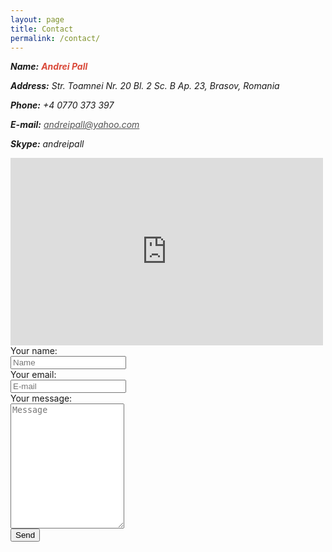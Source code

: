 ```yaml
---
layout: page
title: Contact
permalink: /contact/
---
```

<div class="content">
  <address id="address">
    <p><strong>Name:</strong> <strong style="color: #da4939;">Andrei Pall</strong></p>
    <p><strong>Address:</strong> Str. Toamnei Nr. 20 Bl. 2 Sc. B Ap. 23, Brasov, Romania</p>
    <p><strong>Phone:</strong> +4 0770 373 397</p>
    <p><strong>E-mail:</strong> <a href="mailto:andreipall@yahoo.com" style="color: #515151;">andreipall@yahoo.com</a></p>
    <p><strong>Skype:</strong> andreipall</p>
  </address>
  <iframe id="map" src="https://www.google.com/maps/embed?pb=!1m18!1m12!1m3!1d1394.4661106033652!2d25.614286658279134!3d45.65218286967391!2m3!1f0!2f0!3f0!3m2!1i1024!2i768!4f13.1!3m3!1m2!1s0x40b35c78551ae2dd%3A0x61ccb06b9fd42cdc!2sStrada+Toamnei+20%2C+Bra%C8%99ov!5e0!3m2!1sro!2sro!4v1493644395397" width="500" height="300" frameborder="0"></iframe>
  <br style="clear: both;" />
  <div id="contact-form">
	  <form action="https://formspree.io/xwkpwnpa" method="POST">
		<div class="row">
			<div class="col-25"><label for="name">Your name:</label></div>
			<div class="col-75"><input type="text" name="name" id="name" placeholder="Name" required></div>
		</div>
		<div class="row">
		  <div class="col-25"><label for="email">Your email:</label></div>
		  <div class="col-75"><input type="email" name="_replyto" id="email" placeholder="E-mail" required></div>
		</div>
		<div class="row">
		  <div class="col-25"><label for="message">Your message:</label></div>
		  <div class="col-75"><textarea name="message" id="message" style="height:200px" placeholder="Message" required></textarea></div>
		</div>
		<div class="row">
		  <input type="submit" value="Send">
		</div>
	  </form>
  </div>
</div>

